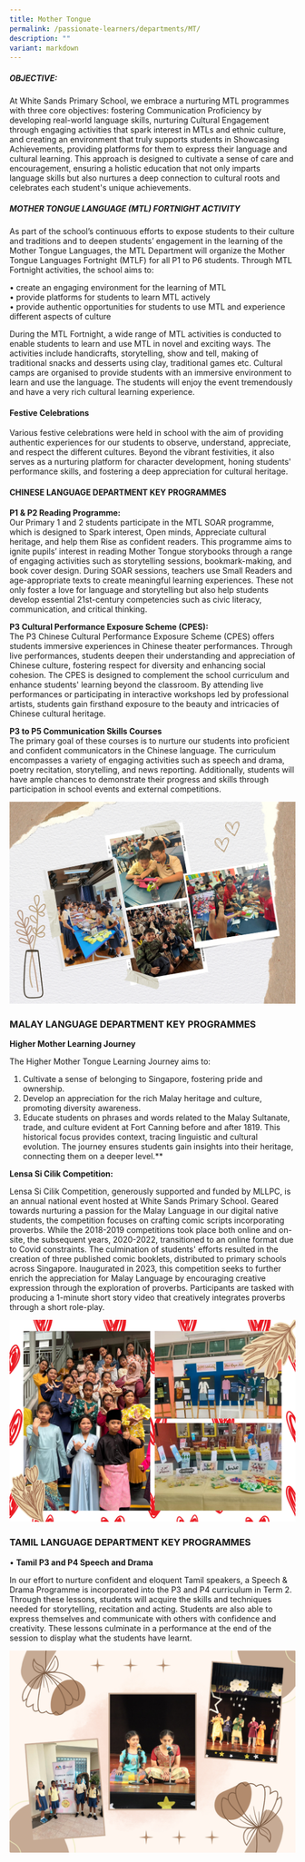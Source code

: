 ```yaml
---
title: Mother Tongue
permalink: /passionate-learners/departments/MT/
description: ""
variant: markdown
---
```

##### **OBJECTIVE:**

At White Sands Primary School, we embrace a nurturing MTL programmes with three core objectives: fostering Communication Proficiency by developing real-world language skills, nurturing Cultural Engagement through engaging activities that spark interest in MTLs and ethnic culture, and creating an environment that truly supports students in Showcasing Achievements, providing platforms for them to express their language and cultural learning. This approach is designed to cultivate a sense of care and encouragement, ensuring a holistic education that not only imparts language skills but also nurtures a deep connection to cultural roots and celebrates each student's unique achievements.

##### **MOTHER TONGUE LANGUAGE (MTL) FORTNIGHT ACTIVITY**

As part of the school’s continuous efforts to expose students to their culture and traditions and to deepen students’ engagement in the learning of the Mother Tongue Languages, the MTL Department will organize the Mother Tongue Languages Fortnight (MTLF) for all P1 to P6 students. Through MTL Fortnight activities, the school aims to:

•	create an engaging environment for the learning of MTL<br>
•	provide platforms for students to learn MTL actively<br>
•	provide authentic opportunities for students to use MTL and experience different aspects of culture

During the MTL Fortnight, a wide range of MTL activities is conducted to enable students to learn and use MTL in novel and exciting ways. The activities include handicrafts, storytelling, show and tell, making of traditional snacks and desserts using clay, traditional games etc. Cultural camps are organised to provide students with an immersive environment to learn and use the language. The students will enjoy the event tremendously and have a very rich cultural learning experience.


#### **Festive Celebrations**
Various festive celebrations were held in school with the aim of providing authentic experiences for our students to observe, understand, appreciate, and respect the different cultures. Beyond the vibrant festivities, it also serves as a nurturing platform for character development, honing students' performance skills, and fostering a deep appreciation for cultural heritage.





#### **CHINESE LANGUAGE DEPARTMENT KEY PROGRAMMES**

**P1 &amp; P2 Reading Programme:**<br>
Our Primary 1 and 2 students participate in the MTL SOAR programme, which is designed to Spark interest, Open minds, Appreciate cultural heritage, and help them Rise as confident readers.
This programme aims to ignite pupils’ interest in reading Mother Tongue storybooks through a range of engaging activities such as storytelling sessions, bookmark-making, and book cover design. 
During SOAR sessions, teachers use Small Readers and age-appropriate texts to create meaningful learning experiences. These not only foster a love for language and storytelling but also help students develop essential 21st-century competencies such as civic literacy, communication, and critical thinking.



**P3 Cultural Performance Exposure Scheme (CPES):**<br>
The P3 Chinese Cultural Performance Exposure Scheme (CPES) offers students immersive experiences in Chinese theater performances. Through live performances, students deepen their understanding and appreciation of Chinese culture, fostering respect for diversity and enhancing social cohesion. The CPES is designed to complement the school curriculum and enhance students' learning beyond the classroom. By attending live performances or participating in interactive workshops led by professional artists, students gain firsthand exposure to the beauty and intricacies of Chinese cultural heritage.



 **P3 to P5 Communication Skills Courses**<br>
The primary goal of these courses is to nurture our students into proficient and confident communicators in the Chinese language. The curriculum encompasses a variety of engaging activities such as speech and drama, poetry recitation, storytelling, and news reporting. Additionally, students will have ample chances to demonstrate their progress and skills through participation in school events and external competitions.

![](/images/cl.png)

### **MALAY LANGUAGE DEPARTMENT KEY PROGRAMMES**


**Higher Mother Learning Journey**<br>

The Higher Mother Tongue Learning Journey aims to: 
1. Cultivate a sense of belonging to Singapore, fostering pride and ownership. 
2. Develop an appreciation for the rich Malay heritage and culture, promoting diversity awareness. 
3. Educate students on phrases and words related to the Malay Sultanate, trade, and culture evident at Fort Canning before and after 1819. This historical focus provides context, tracing linguistic and cultural evolution. The journey ensures students gain insights into their heritage, connecting them on a deeper level.**

  **Lensa Si Cilik Competition:**<br>

Lensa Si Cilik Competition, generously supported and funded by MLLPC, is an annual national event hosted at White Sands Primary School. Geared towards nurturing a passion for the Malay Language in our digital native students, the competition focuses on crafting comic scripts incorporating proverbs. While the 2018-2019 competitions took place both online and on-site, the subsequent years, 2020-2022, transitioned to an online format due to Covid constraints. The culmination of students' efforts resulted in the creation of three published comic booklets, distributed to primary schools across Singapore. Inaugurated in 2023, this competition seeks to further enrich the appreciation for Malay Language by encouraging creative expression through the exploration of proverbs. Participants are tasked with producing a 1-minute short story video that creatively integrates proverbs through a short role-play.

![](/images/malay.png)

### **TAMIL LANGUAGE DEPARTMENT KEY PROGRAMMES**

•	**Tamil P3 and P4 Speech and Drama**<br>

In our effort to nurture confident and eloquent Tamil speakers, a Speech &amp; Drama Programme is incorporated into the P3 and P4 curriculum in Term 2. Through these lessons, students will acquire the skills and techniques needed for storytelling, recitation and acting. Students are also able to express themselves and communicate with others with confidence and creativity. These lessons culminate in a performance at the end of the session to display what the students have learnt.

![](/images/tl.png)